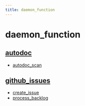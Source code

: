 ```yaml
---
title: daemon_function
---
```

# daemon_function

## [autodoc](autodoc)

* [autodoc_scan](autodoc#autodoc_scan)

## [github_issues](github_issues)

* [create_issue](github_issues#create_issue)
* [process_backlog](github_issues#process_backlog)

